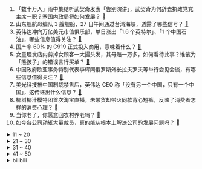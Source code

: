 1. 「数十万人」雨中集结听武契奇发表「告别演讲」，武契奇为何辞去执政党党主席一职？塞国内政局将如何发展？ [:link:](https://www.zhihu.com/question/603283312)
2. 山东舰航母编队 3 艘舰船，27 日午间通过台湾海峡，透露了哪些信号？ [:link:](https://www.zhihu.com/question/603320386)
3. 英伟达冲向万亿美元市值俱乐部，单日涨出「1.6 个英特尔」、「1 个中国石油」，哪些信息值得关注？ [:link:](https://www.zhihu.com/question/603327119)
4. 国产率 60% 的 C919 正式投入商用，意味着什么？ [:link:](https://www.zhihu.com/question/603289064)
5. 女童理发店内剪掉女顾客一大撮头发，其母赔一万多，如何看待此事？谁该为「熊孩子」的错误言行买单？ [:link:](https://www.zhihu.com/question/603155943)
6. 中国政府欧亚事务特别代表李辉同俄罗斯外长拉夫罗夫等举行会见会谈，有哪些信息值得关注？ [:link:](https://www.zhihu.com/question/603322198)
7. 美光科技被中国制裁禁售后，英伟达 CEO 称「没有另一个中国，只有一个中国」，这传递出什么信息？ [:link:](https://www.zhihu.com/question/602921030)
8. 椰树椰汁模特团首次淘宝直播，未带货却带火同款背心短裤，反映了消费者怎样的消费心理？ [:link:](https://www.zhihu.com/question/603161031)
9. 当你老了，你愿意回农村养老吗？ [:link:](https://www.zhihu.com/question/278775655)
10. 如今各公司动辄大量裁员，真的能从根本上解决公司的发展问题吗？ [:link:](https://www.zhihu.com/question/602975530)
<details>
<summary>11 ~ 20</summary>

11. 你见过最厉害的「打脸」经历是什么？ [:link:](https://www.zhihu.com/question/473217817)
12. 姑娘喉咙疼患急性会厌炎，从就诊到去世仅十分钟，什么是急性会厌炎？哪些因素会诱发该疾病？ [:link:](https://www.zhihu.com/question/603275623)
13. LCK 赛区是怎么从当初上单强人辈出到如今 Doran 也能称王的？ [:link:](https://www.zhihu.com/question/602121980)
14. 如何评价《塞尔达传说：王国之泪》中，塞尔达和四贤者明知盖农在地下却不告诉后代，导致海拉鲁王国覆灭？ [:link:](https://www.zhihu.com/question/600944248)
15. 数学系博士生刚开始做研究，感到很艰难、无所适从怎么办？ [:link:](https://www.zhihu.com/question/560808682)
16. 人人都渴望财富自由，假设全社会90%的人都实现了财富自由，那么社会将会变成什么样子？ [:link:](https://www.zhihu.com/question/599795565)
17. 有什么让职人效率飞升的硬件？ [:link:](https://www.zhihu.com/question/30796158)
18. 24考研考研政治究竟啥时候开始复习? [:link:](https://www.zhihu.com/question/589463148)
19. 特斯拉 100GB 数据据称泄露，涉及马斯克社保号码和员工工资，哪些信息值得关注？ [:link:](https://www.zhihu.com/question/603292503)
20. 有没有含金量高且颜色更素雅的黄金首饰？ [:link:](https://www.zhihu.com/question/599705897)
</details>
<details>
<summary>21 ~ 30</summary>

21. 22-23 赛季德甲拜仁 2:1 绝杀科隆夺冠，末轮逆转多特实现 11 连冠，如何评价这场比赛？ [:link:](https://www.zhihu.com/question/603380639)
22. 你有登上或近距离接触军舰的经历吗？ [:link:](https://www.zhihu.com/question/603120923)
23. 德班世乒赛女单半决赛，孙颖莎4比1战胜早田希娜，国乒提前锁定本届世乒赛女单冠军，如何评价本场比赛？ [:link:](https://www.zhihu.com/question/603367879)
24. 机械键盘黑轴、青轴、红轴、茶轴的最根本区别是什么？不同轴体为什么会有不同的手感？ [:link:](https://www.zhihu.com/question/602999546)
25. 东北为什么有铝盒饭？ [:link:](https://www.zhihu.com/question/602991544)
26. 王文涛会见美国贸易代表戴琪，就美对华经贸政策等重点问题提出关切，哪些信息值得关注？ [:link:](https://www.zhihu.com/question/603287949)
27. 如何评价男生买相机镜头这类数码产品时各种纠结，困难程度甚至堪比女生挑美妆？ [:link:](https://www.zhihu.com/question/602950594)
28. 《崩坏：星穹铁道》智识系角色的现状如何？ [:link:](https://www.zhihu.com/question/602725329)
29. 如何评价王子文、尹昉主演的爱情电影《温柔壳》？ [:link:](https://www.zhihu.com/question/601084728)
30. 为什么孩子总和我对着干? [:link:](https://www.zhihu.com/question/598462452)
</details>
<details>
<summary>31 ~ 40</summary>

31. 2023年最值得女生入手的轻薄笔记本电脑有哪些？ [:link:](https://www.zhihu.com/question/598778706)
32. 人到中年，明白了哪些道理？ [:link:](https://www.zhihu.com/question/575159382)
33. 现实中真的有父母不爱自己的孩子吗？ [:link:](https://www.zhihu.com/question/315857666)
34. 心情不好时怎么自愈? [:link:](https://www.zhihu.com/question/592644799)
35. 犯罪中止自动放弃，且没有造成损害的，为什么会免除法律上的处罚？ [:link:](https://www.zhihu.com/question/599101847)
36. 陈寿是否真的贬抑了诸葛亮？他对诸葛亮的评价是否客观如实？ [:link:](https://www.zhihu.com/question/513373648)
37. 如何评价第十四届全国大学生数学竞赛(决赛)? [:link:](https://www.zhihu.com/question/603295574)
38. 2023德班世乒赛王楚钦4比1战胜马龙，如何评价这场比赛？ [:link:](https://www.zhihu.com/question/603416251)
39. 孤独会逐渐“毁掉”你的大脑吗？ [:link:](https://www.zhihu.com/question/589043086)
40. 为什么歌手唱歌，音高有微小偏移颤动，会觉得有感情好听，过准了反而怪异，有什么作曲理论可解释这点吗？ [:link:](https://www.zhihu.com/question/510931489)
</details>
<details>
<summary>41 ~ 50</summary>

41. C919 商业化首飞，这具有哪些意义？哪些信息值得关注? [:link:](https://www.zhihu.com/question/603314923)
42. 皮蓬称「在我来公牛前，乔丹是糟糕的球员」，如何评价皮蓬的此番言论？ [:link:](https://www.zhihu.com/question/603292171)
43. 美债违约进入倒计时，为何中国却突然增持 205 亿美债？当前增持美债对我国有何利弊？ [:link:](https://www.zhihu.com/question/602981090)
44. 5 月 28 日高考倒计时 10 天，你准备的如何了？有哪些备考建议？ [:link:](https://www.zhihu.com/question/603316992)
45. 1-4 月份全国规模以上工业企业利润同比下降 20.6%，背后原因有哪些？这一数据说明了什么？ [:link:](https://www.zhihu.com/question/603282396)
46. 给你五百万，但是余生都有一只打不死困不住的苍蝇在你一米内嗡嗡的飞，飞累了还会停你身上搓手，你愿意吗？ [:link:](https://www.zhihu.com/question/602515277)
47. 有没有六一八合适入手的笔记本？大牌、质量稳定的款式推荐? [:link:](https://www.zhihu.com/question/599293486)
48. 皮肤干燥起皮，感觉敷面膜、涂面霜之类的都只是管一时，有什么办法吗？ [:link:](https://www.zhihu.com/question/592537950)
49. 光老化是导致皮肤衰老的主要原因吗？不涂防晒皮肤会老的很快吗？ [:link:](https://www.zhihu.com/question/596532821)
50. 电视剧《甄嬛传》中安陵容最亮眼的戏份是什么？ [:link:](https://www.zhihu.com/question/599969947)
</details><details>
<summary>bilibili</summary>

</details>